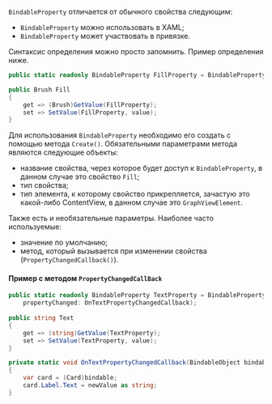 `BindableProperty` отличается от обычного свойства следующим:
- `BindableProperty` можно использовать в XAML;
- `BindableProperty` может участвовать в привязке.

Синтаксис определения можно просто запомнить. Пример определения ниже.
```csharp
public static readonly BindableProperty FillProperty = BindableProperty.Create(nameof(Fill), typeof(Brush), typeof(GraphViewElement));

public Brush Fill
{
    get => (Brush)GetValue(FillProperty);
    set => SetValue(FillProperty, value);
}
```

Для использования `BindableProperty` необходимо его создать с помощью метода `Create()`. Обязательными параметрами метода являются следующие объекты:
- название свойства, через которое будет доступ к `BindableProperty`, в данном случае это свойство `Fill`;
- тип свойства;
- тип элемента, к которому свойство прикрепляется, зачастую это какой-либо ContentView, в данном случае это `GraphViewElement`.

Также есть и необязательные параметры. Наиболее часто используемые:
- значение по умолчанию;
- метод, который вызывается при изменении свойства (`PropertyChangedCallback()`).

#### Пример с методом `PropertyChangedCallBack`

```csharp
public static readonly BindableProperty TextProperty = BindableProperty.Create(nameof(Text), typeof(string), typeof(Card), 
	propertyChanged: OnTextPropertyChangedCallback);
	
public string Text
{
	get => (string)GetValue(TextProperty);
	set => SetValue(TextProperty, value);
}

private static void OnTextPropertyChangedCallback(BindableObject bindable, object oldValue, object newValue)
{
    var card = (Card)bindable;
	card.Label.Text = newValue as string;
}
```